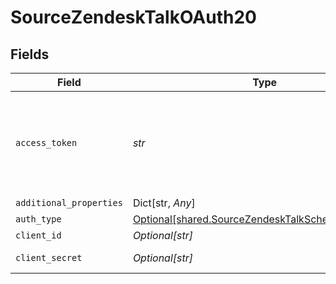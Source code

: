 # SourceZendeskTalkOAuth20


## Fields

| Field                                                                                                                                             | Type                                                                                                                                              | Required                                                                                                                                          | Description                                                                                                                                       |
| ------------------------------------------------------------------------------------------------------------------------------------------------- | ------------------------------------------------------------------------------------------------------------------------------------------------- | ------------------------------------------------------------------------------------------------------------------------------------------------- | ------------------------------------------------------------------------------------------------------------------------------------------------- |
| `access_token`                                                                                                                                    | *str*                                                                                                                                             | :heavy_check_mark:                                                                                                                                | The value of the API token generated. See the <a href="https://docs.airbyte.com/integrations/sources/zendesk-talk">docs</a> for more information. |
| `additional_properties`                                                                                                                           | Dict[str, *Any*]                                                                                                                                  | :heavy_minus_sign:                                                                                                                                | N/A                                                                                                                                               |
| `auth_type`                                                                                                                                       | [Optional[shared.SourceZendeskTalkSchemasAuthType]](../../models/shared/sourcezendesktalkschemasauthtype.md)                                      | :heavy_minus_sign:                                                                                                                                | N/A                                                                                                                                               |
| `client_id`                                                                                                                                       | *Optional[str]*                                                                                                                                   | :heavy_minus_sign:                                                                                                                                | Client ID                                                                                                                                         |
| `client_secret`                                                                                                                                   | *Optional[str]*                                                                                                                                   | :heavy_minus_sign:                                                                                                                                | Client Secret                                                                                                                                     |